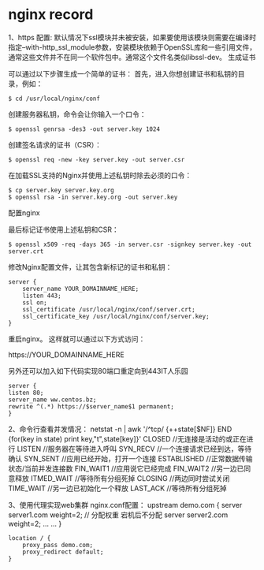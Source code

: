 # nginx record
1、https 配置:
默认情况下ssl模块并未被安装，如果要使用该模块则需要在编译时指定–with-http_ssl_module参数，安装模块依赖于OpenSSL库和一些引用文件，通常这些文件并不在同一个软件包中。通常这个文件名类似libssl-dev。
生成证书

可以通过以下步骤生成一个简单的证书：
首先，进入你想创建证书和私钥的目录，例如：

    $ cd /usr/local/nginx/conf

创建服务器私钥，命令会让你输入一个口令：

    $ openssl genrsa -des3 -out server.key 1024

创建签名请求的证书（CSR）：

    $ openssl req -new -key server.key -out server.csr

在加载SSL支持的Nginx并使用上述私钥时除去必须的口令：

    $ cp server.key server.key.org
    $ openssl rsa -in server.key.org -out server.key

配置nginx

最后标记证书使用上述私钥和CSR：

    $ openssl x509 -req -days 365 -in server.csr -signkey server.key -out server.crt

修改Nginx配置文件，让其包含新标记的证书和私钥：

    server {
        server_name YOUR_DOMAINNAME_HERE;
        listen 443;
        ssl on;
        ssl_certificate /usr/local/nginx/conf/server.crt;
        ssl_certificate_key /usr/local/nginx/conf/server.key;
    }

重启nginx。
这样就可以通过以下方式访问：

https://YOUR_DOMAINNAME_HERE

另外还可以加入如下代码实现80端口重定向到443IT人乐园

    server {
    listen 80;
    server_name ww.centos.bz;
    rewrite ^(.*) https://$server_name$1 permanent;
    }


2、命令行查看并发情况：
    netstat -n | awk '/^tcp/ {++state[$NF]} END {for(key in state) print key,"t",state[key]}'
    CLOSED  //无连接是活动的或正在进行
    LISTEN  //服务器在等待进入呼叫
    SYN_RECV  //一个连接请求已经到达，等待确认
    SYN_SENT  //应用已经开始，打开一个连接
    ESTABLISHED  //正常数据传输状态/当前并发连接数
    FIN_WAIT1  //应用说它已经完成
    FIN_WAIT2  //另一边已同意释放
    ITMED_WAIT  //等待所有分组死掉
    CLOSING  //两边同时尝试关闭
    TIME_WAIT  //另一边已初始化一个释放
    LAST_ACK  //等待所有分组死掉

3、使用代理实现web集群
    nginx.conf配置：
    upstream demo.com {
        server server1.com weight=2; // 分配权重 宕机后不分配
        server server2.com weight=2;
        ...
        ...
    }

    location / {
        proxy_pass demo.com;
        proxy_redirect default;
    }